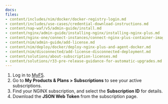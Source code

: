 ```yaml
---
docs:
files:
- content/includes/nim/docker/docker-registry-login.md
- content/includes/use-cases/credential-download-instructions.md
- content/nap-waf/v5/admin-guide/install.md
- content/nginx/admin-guide/installing-nginx/installing-nginx-plus.md
- content/nginx-one/connect-instances/connect-nginx-plus-container-images-to-nginx-one.md
- content/nim/admin-guide/add-license.md
- content/nim/deploy/docker/deploy-nginx-plus-and-agent-docker.md
- content/nim/disconnected/add-license-disconnected-deployment.md
- content/solutions/about-subscription-licenses.md
- content/solutions/r33-pre-release-guidance-for-automatic-upgrades.md
---
```


1. Log in to [MyF5](https://my.f5.com/manage/s/).
2. Go to **My Products & Plans > Subscriptions** to see your active subscriptions.
3. Find your NGINX subscription, and select the **Subscription ID** for details.
4. Download the **JSON Web Token** from the subscription page.
